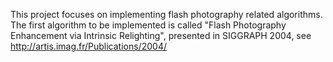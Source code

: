 This project focuses on implementing flash photography related algorithms. The first algorithm to be implemented is called "Flash Photography Enhancement via Intrinsic Relighting", presented in SIGGRAPH 2004, see http://artis.imag.fr/Publications/2004/